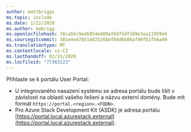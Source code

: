 ```yaml
---
author: mattbriggs
ms.topic: include
ms.date: 1/22/2020
ms.author: mabrigg
ms.openlocfilehash: f8ca5bc9ed6054e489af84f5df189e3aa11959d4
ms.sourcegitcommit: 381e4e47851dd2526bbf04d6b06af90fb1fb6a49
ms.translationtype: MT
ms.contentlocale: cs-CZ
ms.lasthandoff: 02/15/2020
ms.locfileid: "77363123"
---
```

Přihlaste se k portálu User Portal: 

* U integrovaného nasazení systému se adresa portálu bude lišit v závislosti na oblasti vašeho řešení a názvu externí domény. Bude mít formát `https://portal.<region>.<FQDN>`.
* Pro Azure Stack Development Kit (ASDK) je adresa portálu [https://portal.local.azurestack.external](https://portal.local.azurestack.external).